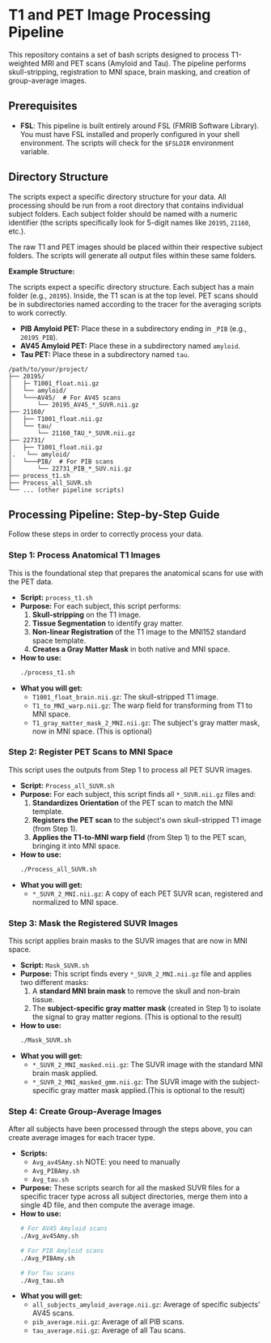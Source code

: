 # T1 and PET Image Processing Pipeline

This repository contains a set of bash scripts designed to process T1-weighted MRI and PET scans (Amyloid and Tau). The pipeline performs skull-stripping, registration to MNI space, brain masking, and creation of group-average images.

## Prerequisites

- **FSL**: This pipeline is built entirely around FSL (FMRIB Software Library). You must have FSL installed and properly configured in your shell environment. The scripts will check for the `$FSLDIR` environment variable.

## Directory Structure

The scripts expect a specific directory structure for your data. All processing should be run from a root directory that contains individual subject folders. Each subject folder should be named with a numeric identifier (the scripts specifically look for 5-digit names like `20195`, `21160`, etc.).

The raw T1 and PET images should be placed within their respective subject folders. The scripts will generate all output files within these same folders.

**Example Structure:**

The scripts expect a specific directory structure. Each subject has a main folder (e.g., `20195`). Inside, the T1 scan is at the top level. PET scans should be in subdirectories named according to the tracer for the averaging scripts to work correctly.

- **PIB Amyloid PET:** Place these in a subdirectory ending in `_PIB` (e.g., `20195_PIB`).
- **AV45 Amyloid PET:** Place these in a subdirectory named `amyloid`.
- **Tau PET:** Place these in a subdirectory named `tau`.

```
/path/to/your/project/
├── 20195/
│   ├─ T1001_float.nii.gz
│   └── amyloid/  
│   └───AV45/  # For AV45 scans
│       └── 20195_AV45_*_SUVR.nii.gz
├── 21160/
│   ├── T1001_float.nii.gz
│   └── tau/
│       └── 21160_TAU_*_SUVR.nii.gz
├── 22731/
│   ├── T1001_float.nii.gz
│.   └── amyloid/  
│   └───PIB/  # For PIB scans
│       └── 22731_PIB_*_SUV.nii.gz
├── process_t1.sh
├── Process_all_SUVR.sh
└── ... (other pipeline scripts)
```

## Processing Pipeline: Step-by-Step Guide

Follow these steps in order to correctly process your data.

### Step 1: Process Anatomical T1 Images

This is the foundational step that prepares the anatomical scans for use with the PET data.

- **Script:** `process_t1.sh`
- **Purpose:** For each subject, this script performs:
    1.  **Skull-stripping** on the T1 image.
    2.  **Tissue Segmentation** to identify gray matter.
    3.  **Non-linear Registration** of the T1 image to the MNI152 standard space template.
    4.  **Creates a Gray Matter Mask** in both native and MNI space.
- **How to use:**
  ```bash
  ./process_t1.sh
  ```
- **What you will get:**
    - `T1001_float_brain.nii.gz`: The skull-stripped T1 image.
    - `T1_to_MNI_warp.nii.gz`: The warp field for transforming from T1 to MNI space.
    - `T1_gray_matter_mask_2_MNI.nii.gz`: The subject's gray matter mask, now in MNI space. (This is optional)

### Step 2: Register PET Scans to MNI Space

This script uses the outputs from Step 1 to process all PET SUVR images.

- **Script:** `Process_all_SUVR.sh`
- **Purpose:** For each subject, this script finds all `*_SUVR.nii.gz` files and:
    1.  **Standardizes Orientation** of the PET scan to match the MNI template.
    2.  **Registers the PET scan** to the subject's own skull-stripped T1 image (from Step 1).
    3.  **Applies the T1-to-MNI warp field** (from Step 1) to the PET scan, bringing it into MNI space.
- **How to use:**
  ```bash
  ./Process_all_SUVR.sh
  ```
- **What you will get:**
    - `*_SUVR_2_MNI.nii.gz`: A copy of each PET SUVR scan, registered and normalized to MNI space.

### Step 3: Mask the Registered SUVR Images

This script applies brain masks to the SUVR images that are now in MNI space.

- **Script:** `Mask_SUVR.sh`
- **Purpose:** This script finds every `*_SUVR_2_MNI.nii.gz` file and applies two different masks:
    1.  A **standard MNI brain mask** to remove the skull and non-brain tissue.
    2.  The **subject-specific gray matter mask** (created in Step 1) to isolate the signal to gray matter regions. (This is optional to the result)
- **How to use:**
  ```bash
  ./Mask_SUVR.sh
  ```
- **What you will get:**
    - `*_SUVR_2_MNI_masked.nii.gz`: The SUVR image with the standard MNI brain mask applied.
    - `*_SUVR_2_MNI_masked_gmm.nii.gz`: The SUVR image with the subject-specific gray matter mask applied.(This is optional to the result)

### Step 4: Create Group-Average Images

After all subjects have been processed through the steps above, you can create average images for each tracer type.

- **Scripts:**
    - `Avg_av45Amy.sh` NOTE: you need to manually
    - `Avg_PIBAmy.sh`
    - `Avg_tau.sh`
- **Purpose:** These scripts search for all the masked SUVR files for a specific tracer type across all subject directories, merge them into a single 4D file, and then compute the average image.
- **How to use:**
  ```bash
  # For AV45 Amyloid scans
  ./Avg_av45Amy.sh

  # For PIB Amyloid scans
  ./Avg_PIBAmy.sh

  # For Tau scans
  ./Avg_tau.sh
  ```
- **What you will get:**
    - `all_subjects_amyloid_average.nii.gz`: Average of specific subjects' AV45 scans.
    - `pib_average.nii.gz`: Average of all PIB scans.
    - `tau_average.nii.gz`: Average of all Tau scans.
